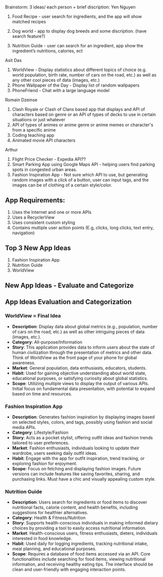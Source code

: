 Brainstorm: 3 ideas/ each person + brief discription:
 Yen Nguyen
 
1. Food Recipe - user search for ingredients, and the app will show matched recipes

2. Dog world - app to display dog breeds and some discription. (have search feature?)
 
3. Nutrition Guide - user can search for an ingredient, app show the ingredient’s nutritions, calories, ect

Asit Das
1) WorldView - Display statistics about different topics of choice (e.g. world population, birth rate, number of cars on the road, etc.) as well as any other cool pieces of data (images, etc.)
2) Phone Wallpaper of the Day - Display list of random wallpapers
3) PhoneFriend - Chat with a large language model

Romain Dzeinse
1) Clash Royale or Clash of Clans based app that displays and API of characters based on genre or an API of types of decks to use in certain situations or just whatever
2) API of types of animes or anime genre or anime memes or character's from a specific anime
3) Coding teaching app
4) Animated movie API characters


Arthur
1) Flight Price Checker - Expedia API??
2) Smart Parking App using Google Maps API - helping users find parking spots in congested urban areas.
3) Fashion Inspiration App - Not sure which API to use, but generating random images with a click of a button, user can input tags, and the images can be of clothing of a certain style/color.

## App Requirements:
1. Uses the Internet and one or more APIs
2. Uses a RecyclerView
3. Uses consistent custom styling
4. Contains multiple user action points (E.g, clicks, long clicks, text entry, navigation)

## Top 3 New App Ideas
1. Fashion Inspiration App
2. Nutrition Guide
3. WorldView

## New App Ideas - Evaluate and Categorize
## App Ideas Evaluation and Categorization

### WorldView = Final Idea
- **Description**: Display data about global metrics (e.g., population, number of cars on the road, etc.) as well as other intriguing pieces of data (images, etc.).
- **Category**: All-purpose/Information
- **Story**: This application provides data to inform users about the state of human civilization through the presentation of metrics and other data. Think of WorldView as the front page of your phone for global awareness.
- **Market**: General population, data enthusiasts, educators, students.
- **Habit**: Used for gaining objective understanding about world state, educational purposes, or satisfying curiosity about global statistics.
- **Scope**: Utilizing multiple views to display the output of various APIs. Initial focus on fundamental data presentation, with potential to expand based on time and resources.

### Fashion Inspiration App
- **Description**: Generates fashion inspiration by displaying images based on selected styles, colors, and tags, possibly using fashion and social media APIs.
- **Category**: Lifestyle/Fashion
- **Story**: Acts as a pocket stylist, offering outfit ideas and fashion trends tailored to user preferences.
- **Market**: Fashion enthusiasts, individuals looking to update their wardrobe, users seeking daily outfit ideas.
- **Habit**: Engage with the app for outfit inspiration, trend tracking, or exploring fashion for enjoyment.
- **Scope**: Focus on fetching and displaying fashion images. Future versions can include features like saving favorites, sharing, and purchasing links. Must have a chic and visually appealing custom style.

### Nutrition Guide
- **Description**: Users search for ingredients or food items to discover nutritional facts, calorie content, and health benefits, including suggestions for healthier alternatives.
- **Category**: Health & Fitness/Nutrition
- **Story**: Supports health-conscious individuals in making informed dietary choices by providing a tool to easily access nutritional information.
- **Market**: Health-conscious users, fitness enthusiasts, dieters, individuals interested in food knowledge.
- **Habit**: Used daily for logging ingredients, tracking nutritional intake, meal planning, and educational purposes.
- **Scope**: Requires a database of food items accessed via an API. Core functionalities include searching for food items, viewing nutritional information, and receiving healthy eating tips. The interface should be clean and user-friendly with engaging interaction points.
